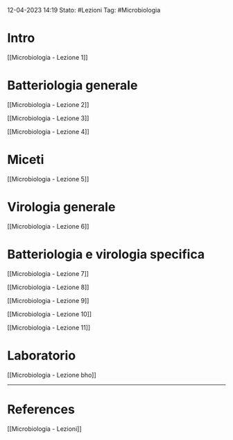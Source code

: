 12-04-2023 14:19
Stato: #Lezioni
Tag: #Microbiologia 

# Intro
[[Microbiologia - Lezione 1]]
# Batteriologia generale
[[Microbiologia - Lezione 2]]

[[Microbiologia - Lezione 3]]

[[Microbiologia - Lezione 4]]

# Miceti
[[Microbiologia - Lezione 5]]

# Virologia generale
[[Microbiologia - Lezione 6]]

# Batteriologia e virologia specifica
[[Microbiologia - Lezione 7]]

[[Microbiologia - Lezione 8]]

[[Microbiologia - Lezione 9]]

[[Microbiologia - Lezione 10]]


[[Microbiologia - Lezione 11]]


# Laboratorio

[[Microbiologia - Lezione bho]]


---
# References
[[Microbiologia - Lezioni]]